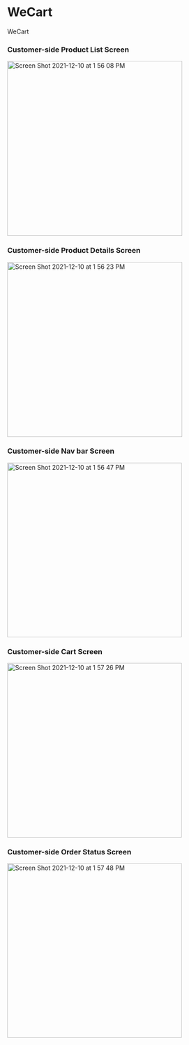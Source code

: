 # WeCart
WeCart

### Customer-side Product List Screen
<div>
  <img width="401" alt="Screen Shot 2021-12-10 at 1 56 08 PM" src="https://user-images.githubusercontent.com/78562561/145647095-d225c8aa-73bd-4149-b6bd-43f81616f56f.png">
</div>

### Customer-side Product Details Screen
<div>
  <img width="401" alt="Screen Shot 2021-12-10 at 1 56 23 PM" src="https://user-images.githubusercontent.com/78562561/145647233-1273efa1-ae0d-4634-ae58-f5c2079f7ca7.png">
</div>

### Customer-side Nav bar Screen
<div>
  <img width="400" alt="Screen Shot 2021-12-10 at 1 56 47 PM" src="https://user-images.githubusercontent.com/78562561/145647422-1a976672-5e49-4e68-a645-27f5fd5ff6eb.png">
</div>

### Customer-side Cart Screen
<div>
  <img width="400" alt="Screen Shot 2021-12-10 at 1 57 26 PM" src="https://user-images.githubusercontent.com/78562561/145647497-1b3c46c0-1794-4850-8a13-c8dccc684f3f.png">
</div>

### Customer-side Order Status Screen
<div>
  <img width="400" alt="Screen Shot 2021-12-10 at 1 57 48 PM" src="https://user-images.githubusercontent.com/78562561/145647554-32a9661e-181f-4081-8d2d-28cbd64eb0d1.png">
</div>
